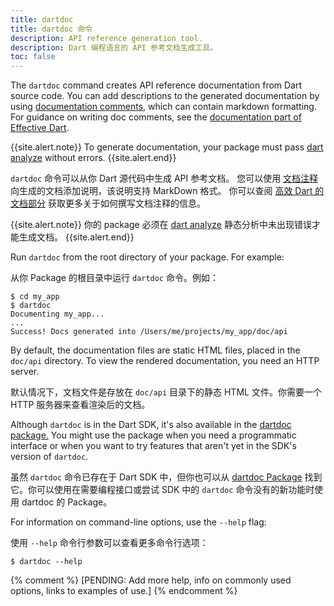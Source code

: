 ```yaml
---
title: dartdoc
title: dartdoc 命令
description: API reference generation tool.
description: Dart 编程语言的 API 参考文档生成工具。
toc: false
---
```


The `dartdoc` command creates API reference documentation
from Dart source code.
You can add descriptions to the generated documentation
by using [documentation comments][],
which can contain markdown formatting.
For guidance on writing doc comments,
see the [documentation part of Effective Dart][effective doc].

{{site.alert.note}}
  To generate documentation, your package must pass [dart analyze][]
  without errors.
{{site.alert.end}}

`dartdoc` 命令可以从你 Dart 源代码中生成 API 参考文档。
您可以使用 [文档注释][documentation comments]
向生成的文档添加说明，该说明支持 MarkDown 格式。
你可以查阅 [高效 Dart 的文档部分][effective doc]
获取更多关于如何撰写文档注释的信息。

{{site.alert.note}}
  你的 package 必须在 [dart analyze][]
  静态分析中未出现错误才能生成文档。
{{site.alert.end}}

Run `dartdoc` from the root directory of your package. For example:

从你 Package 的根目录中运行 `dartdoc` 命令。例如：

```terminal
$ cd my_app
$ dartdoc
Documenting my_app...
...
Success! Docs generated into /Users/me/projects/my_app/doc/api
```

By default, the documentation files are static HTML files,
placed in the `doc/api` directory.
To view the rendered documentation, you need an HTTP server.

默认情况下，文档文件是存放在 `doc/api` 目录下的静态 HTML 文件。你需要一个 HTTP 服务器来查看渲染后的文档。

Although `dartdoc` is in the Dart SDK,
it's also available in the [dartdoc package.][]
You might use the package when you need a programmatic interface
or when you want to try features that
aren't yet in the SDK's version of `dartdoc`.

虽然 `dartdoc` 命令已存在于 Dart SDK 中，但你也可以从 [dartdoc Package][dartdoc package.] 找到它。你可以使用在需要编程接口或尝试 SDK 中的 `dartdoc` 命令没有的新功能时使用 dartdoc 的 Package。

For information on command-line options, use the `--help` flag:

使用 `--help` 命令行参数可以查看更多命令行选项：

```terminal
$ dartdoc --help
```

[documentation comments]: /guides/language/language-tour#documentation-comments
[effective doc]: /guides/language/effective-dart/documentation
[dart analyze]: /tools/dart-analyze
[dartdoc package.]: {{site.pub-pkg}}/dartdoc

{% comment %}
[PENDING: Add more help, info on commonly used options, links to examples of use.]
{% endcomment %}
